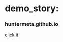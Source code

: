 # demo_story:
### huntermeta.github.io
<a href="https://www.google.com" target="_blank">click it</a>
